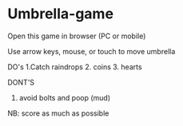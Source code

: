 # Umbrella-game
Open this game in browser (PC or mobile)

Use arrow keys, mouse, or touch to move umbrella

DO's
  1.Catch raindrops
  2. coins
  3. hearts
  
DONT'S
  1. avoid bolts and poop (mud)

NB: score as much as possible
